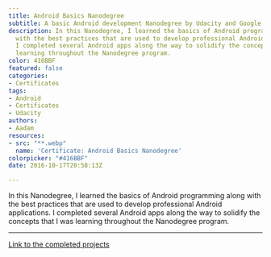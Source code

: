 ```yaml
---
title: Android Basics Nanodegree
subtitle: A basic Android development Nanodegree by Udacity and Google.
description: In this Nanodegree, I learned the basics of Android programming along
  with the best practices that are used to develop professional Android applications.
  I completed several Android apps along the way to solidify the concepts that I was
  learning throughout the Nanodegree program.
color: 416BBF
featured: false
categories:
- Certificates
tags:
- Android
- Certificates
- Udacity
authors:
- Aadam
resources:
- src: "**.webp"
  name: 'Certificate: Android Basics Nanodegree'
colorpicker: "#416BBF"
date: 2016-10-17T20:58:13Z

---
```

In this Nanodegree, I learned the basics of Android programming along with the best practices that are used to develop professional Android applications. I completed several Android apps along the way to solidify the concepts that I was learning throughout the Nanodegree program.

---

[Link to the completed projects](https://github.com/aadimator/android_basics_nanodegree)